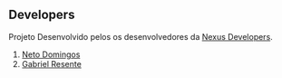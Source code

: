 ## Developers	
Projeto Desenvolvido pelos os desenvolvedores da [Nexus Developers](https://github.com/nexus-developers).
1. [Neto Domingos](https://github.com/netodomingos)	
2. [Gabriel Resente](https://github.com/Sprained)
